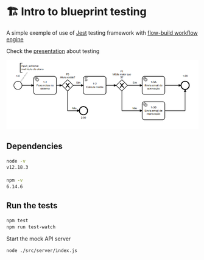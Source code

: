 # 🏗️ Intro to blueprint testing

A simple exemple of use of [Jest](https://jestjs.io/) testing framework with [flow-build workflow engine](https://github.com/flow-build/engine)

Check the [presentation](./docs/Introdução%20a%20testes%20com%20workflow.pdf) about testing

![Sample workflow](./docs/sample_blueprint.png)

## Dependencies

```sh
node -v
v12.18.3

npm -v
6.14.6
```

## Run the tests

```sh
npm test
npm run test-watch
```

Start the mock API server

```sh
node ./src/server/index.js
```
